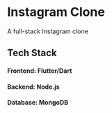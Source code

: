 # Instagram Clone

A full-stack Instagram clone

## Tech Stack
#### Frontend: Flutter/Dart
#### Backend: Node.js
#### Database: MongoDB